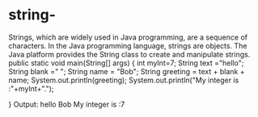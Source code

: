 # string-
Strings, which are widely used in Java programming, are a sequence of characters. In the Java programming language, strings are objects.  The Java platform provides the String class to create and manipulate strings.
 public static void main(String[] args) {
        int myInt=7;
        String text ="hello";
        String blank =" ";
        String name = "Bob";
        String greeting = text + blank + name;
        System.out.println(greeting);
        System.out.println("My integer is :"+myInt+".");
    
}
Output:
hello Bob
My integer is :7
